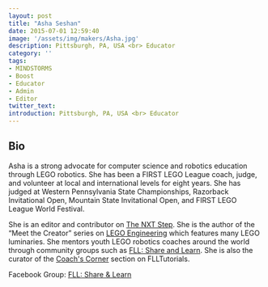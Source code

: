 ```yaml
---
layout: post
title: "Asha Seshan"
date: 2015-07-01 12:59:40
image: '/assets/img/makers/Asha.jpg'
description: Pittsburgh, PA, USA <br> Educator
category: ''
tags:
- MINDSTORMS
- Boost
- Educator
- Admin
- Editor
twitter_text:
introduction: Pittsburgh, PA, USA <br> Educator
---
```




## Bio

Asha is a strong advocate for computer science and robotics education through LEGO robotics. She has been a FIRST LEGO League coach, judge, and volunteer at local and international levels for eight years. She has judged at Western Pennsylvania State Championships, Razorback Invitational Open, Mountain State Invitational Open, and FIRST LEGO League World Festival.

She is an editor and contributor on <a href="http://www.thenxtstep.com/">The NXT Step</a>. She is the author of the “Meet the Creator” series on <a href="http://www.legoengineering.com/?s=meet+the+creator">LEGO Engineering</a> which features many LEGO luminaries. She mentors youth LEGO robotics coaches around the world through community groups such as <a href="https://www.facebook.com/groups/FLLShareandLearn/">FLL: Share and Learn</a>. She is also the curator of the <a href="http://http://flltutorials.com/CoachCorner.html">Coach's Corner</a> section on FLLTutorials.


Facebook Group: [FLL: Share & Learn](https://www.facebook.com/groups/FLLShareandLearn/)

